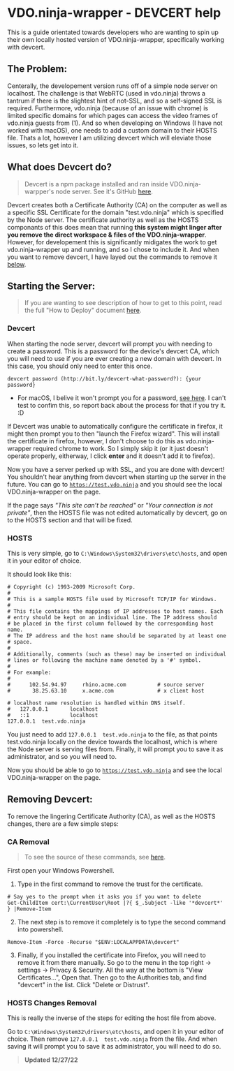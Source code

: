 # VDO.ninja-wrapper - DEVCERT help

This is a guide orientated towards developers who are wanting to spin up their own locally hosted version of VDO.ninja-wrapper, specifically working with devcert.

## The Problem:

Centerally, the developement version runs off of a simple node server on localhost. The challenge is that WebRTC (used in vdo.ninja) throws a tantrum if there is the slightest hint of not-SSL, and so a self-signed SSL is required. Furthermore, vdo.ninja (because of an issue with chrome) is limited specific domains for which pages can access the video frames of vdo.ninja guests from (1). And so when developing on Windows (I have not worked with macOS), one needs to add a custom domain to their HOSTS file. Thats a lot, however I am utilizing devcert which will eleviate those issues, so lets get into it.

## What does Devcert do?

> Devcert is a npm package installed and ran inside VDO.ninja-warpper's node server. See it's GitHub [here](https://github.com/davewasmer/devcert).

Devcert creates both a Certificate Authority (CA) on the computer as well as a specific SSL Certificate for the domain "test.vdo.ninja" which is specified by the Node server. The certificate authority as well as the HOSTS componants of this does mean that running **this system might linger after you remove the direct workspace & files of the VDO.ninja-wrapper**. However, for developement this is significantly midigates the work to get vdo.ninja-wrapper up and running, and so I chose to include it. And when you want to remove devcert, I have layed out the commands to remove it [below](#Removing-Devcert).

## **Starting the Server:**

> If you are wanting to see description of how to get to this point, read the full "How to Deploy" document [here]().

### **Devcert**

When starting the node server, devcert will prompt you with needing to create a password. This is a password for the device's devcert CA, which you will need to use if you are ever creating a new domain with devcert. In this case, you should only need to enter this once.

```
devcert password (http://bit.ly/devcert-what-password?): {your password}
```

- For macOS, I belive it won't prompt you for a password, [see here](https://github.com/davewasmer/devcert#security-concerns). I can't test to confim this, so report back about the process for that if you try it. :D

If Devcert was unable to automatically configure the certificate in firefox, it might then prompt you to then "launch the Firefox wizard". This will install the certificate in firefox, however, I don't choose to do this as vdo.ninja-wrapper required chrome to work. So I simply skip it (or it just doesn't operate properly, eitherway, I click **enter** and it doesn't add it to firefox).

Now you have a server perked up with SSL, and you are done with devcert! You shouldn't hear anything from devcert when starting up the server in the future. You can go to [`https://test.vdo.ninja`](https://test.vdo.ninja) and you should see the local VDO.ninja-wrapper on the page. 

If the page says *"This site can’t be reached"* or *"Your connection is not private"*, then the HOSTS file was not edited automatically by devcert, go on to the HOSTS section and that will be fixed.

### **HOSTS**

This is very simple, go to `C:\Windows\System32\drivers\etc\hosts`, and open it in your editor of choice.

It should look like this:
```
# Copyright (c) 1993-2009 Microsoft Corp.
#
# This is a sample HOSTS file used by Microsoft TCP/IP for Windows.
#
# This file contains the mappings of IP addresses to host names. Each
# entry should be kept on an individual line. The IP address should
# be placed in the first column followed by the corresponding host name.
# The IP address and the host name should be separated by at least one
# space.
#
# Additionally, comments (such as these) may be inserted on individual
# lines or following the machine name denoted by a '#' symbol.
#
# For example:
#
#      102.54.94.97     rhino.acme.com          # source server
#       38.25.63.10     x.acme.com              # x client host

# localhost name resolution is handled within DNS itself.
#	127.0.0.1       localhost
#	::1             localhost
127.0.0.1  test.vdo.ninja 
```
You just need to add `127.0.0.1  test.vdo.ninja` to the file, as that points test.vdo.ninja locally on the device towards the localhost, which is where the Node server is serving files from. Finally, it will prompt you to save it as administrator, and so you will need to.

Now you should be able to go to [`https://test.vdo.ninja`](https://test.vdo.ninja) and see the local VDO.ninja-wrapper on the page. 

## **Removing Devcert:**

To remove the lingering Certificate Authority (CA), as well as the HOSTS changes, there are a few simple steps:

### **CA Removal**

> To see the source of these commands, see [here](https://github.com/davewasmer/devcert/issues/40#issuecomment-542924102).

First open your Windows Powershell.

1. Type in the first command to remove the trust for the certificate.
```
# Say yes to the prompt when it asks you if you want to delete
Get-ChildItem cert:\CurrentUser\Root |?{ $_.Subject -like '*devcert*' } |Remove-Item
```
2. The next step is to remove it completely is to type the second command into powershell.
```
Remove-Item -Force -Recurse "$ENV:LOCALAPPDATA\devcert"
```
3. Finally, if you installed the certificate into Firefox, you will need to remove it from there manually. So go to the menu in the top right -> settings -> Privacy & Security. All the way at the bottom is "View Certificates...", Open that. Then go to the Authorities tab, and find "devcert" in the list. Click "Delete or Distrust".

### **HOSTS Changes Removal**

This is really the inverse of the steps for editing the host file from above.

Go to `C:\Windows\System32\drivers\etc\hosts`, and open it in your editor of choice. Then remove `127.0.0.1  test.vdo.ninja` from the file. And when saving it will prompt you to save it as administrator, you will need to do so.

> **Updated 12/27/22**
